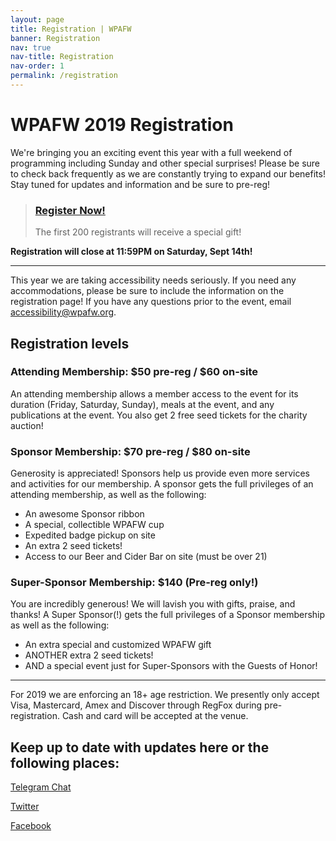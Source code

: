 ```yaml
---
layout: page
title: Registration | WPAFW
banner: Registration
nav: true
nav-title: Registration
nav-order: 1
permalink: /registration
---
```


# WPAFW 2019 Registration 
We're bringing you an exciting event this year with a full weekend of programming including Sunday and other special surprises! Please be sure to check back frequently as we are constantly trying to expand our benefits! Stay tuned for updates and information and be sure to pre-reg!

> ### [Register Now!](https://wpafw.regfox.com/western-pa-furry-weekend-2019)
> The first 200 registrants will receive a special gift!

**Registration will close at 11:59PM on Saturday, Sept 14th!**

---

This year we are taking accessibility needs seriously. If you need any accommodations, please be sure to include the information on the registration page! If you have any questions prior to the event, email [accessibility@wpafw.org](mailto:accessibility@wpafw.org).

## Registration levels
### Attending Membership: $50 pre-reg / $60 on-site
An attending membership allows a member access to the event for its duration (Friday, Saturday, Sunday), meals at the event, and any publications at the event.
You also get 2 free seed tickets for the charity auction!
 
### Sponsor Membership: $70 pre-reg / $80 on-site
Generosity is appreciated! Sponsors help us provide even more services and activities for our membership. A sponsor gets the full privileges of an attending membership, as well as the following:

* An awesome Sponsor ribbon
* A special, collectible WPAFW cup
* Expedited badge pickup on site
* An extra 2 seed tickets! 
* Access to our Beer and Cider Bar on site (must be over 21)

### Super-Sponsor Membership: $140 (Pre-reg only!)
You are incredibly generous! We will lavish you with gifts, praise, and thanks! A Super Sponsor(!) gets the full privileges of a Sponsor membership as well as the following:

* An extra special and customized WPAFW gift
* ANOTHER extra 2 seed tickets!
* AND a special event just for Super-Sponsors with the Guests of Honor!
 
----
For 2019 we are enforcing an 18+ age restriction.
We presently only accept Visa, Mastercard, Amex and Discover through RegFox during pre-registration. Cash and card will be accepted at the venue.


## Keep up to date with updates here or the following places:

[<span class="fa-stack fa-1x registration-icons">
<i class="fas fa-circle fa-stack-2x"></i>
<i class="fab fa-telegram-plane fa-stack-1x fa-inverse"></i>
</span> Telegram Chat](https://t.me/wpafw)

[<span class="fa-stack fa-1x registration-icons">
<i class="fas fa-circle fa-stack-2x"></i>
<i class="fab fa-twitter fa-stack-1x fa-inverse"></i>
</span> Twitter](https://twitter.com/wpafw)

[<span class="fa-stack fa-1x registration-icons">
<i class="fas fa-circle fa-stack-2x"></i>
<i class="fab fa-facebook-f fa-stack-1x fa-inverse"></i>
</span> Facebook](https://www.facebook.com/wpafw)
